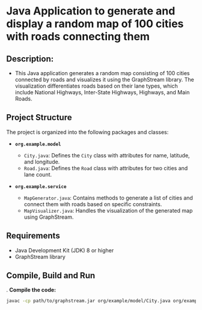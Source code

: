 # Java Application to generate and display a random map of 100 cities with roads connecting them

## Description:
* This Java application generates a random map consisting of 100 cities connected by roads and visualizes it using the GraphStream library. The visualization differentiates roads based on their lane types, which include National Highways, Inter-State Highways, Highways, and Main Roads.

## Project Structure

The project is organized into the following packages and classes:

- **`org.example.model`**
    - `City.java`: Defines the `City` class with attributes for name, latitude, and longitude.
    - `Road.java`: Defines the `Road` class with attributes for two cities and lane count.

- **`org.example.service`**
    - `MapGenerator.java`: Contains methods to generate a list of cities and connect them with roads based on specific constraints.
    - `MapVisualizer.java`: Handles the visualization of the generated map using GraphStream.

## Requirements

- Java Development Kit (JDK) 8 or higher
- GraphStream library


  
## Compile, Build and Run
. **Compile the code:**

   ```sh
   javac -cp path/to/graphstream.jar org/example/model/City.java org/example/model/Road.java org/example/service/MapGenerator.java org/example/service/MapVisualizer.java


